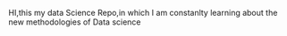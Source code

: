 HI,this my data Science Repo,in which I am constanlty learning about the new methodologies of Data science